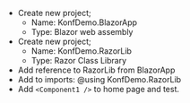 * Create new project;
  * Name: KonfDemo.BlazorApp
  * Type: Blazor web assembly
* Create new project;
  * Name: KonfDemo.RazorLib
  * Type: Razor Class Library
* Add reference to RazorLib from BlazorApp
* Add to imports: @using KonfDemo.RazorLib
* Add `<Component1 />` to home page and test.

